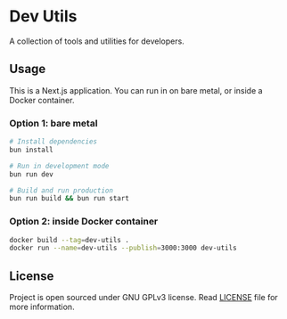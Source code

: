 # Dev Utils

A collection of tools and utilities for developers.

## Usage

This is a Next.js application. You can run in on bare metal, or inside a Docker container.

### Option 1: bare metal

```bash
# Install dependencies
bun install

# Run in development mode
bun run dev

# Build and run production
bun run build && bun run start
```

### Option 2: inside Docker container

```bash
docker build --tag=dev-utils .
docker run --name=dev-utils --publish=3000:3000 dev-utils
```

## License

Project is open sourced under GNU GPLv3 license. Read [LICENSE](./LICENSE) file for more information.